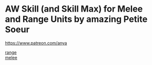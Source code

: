 # AW Skill (and Skill Max) for Melee and Range Units by amazing Petite Soeur
https://www.patreon.com/anya

[range](range.md)  
[melee](melee.md)
